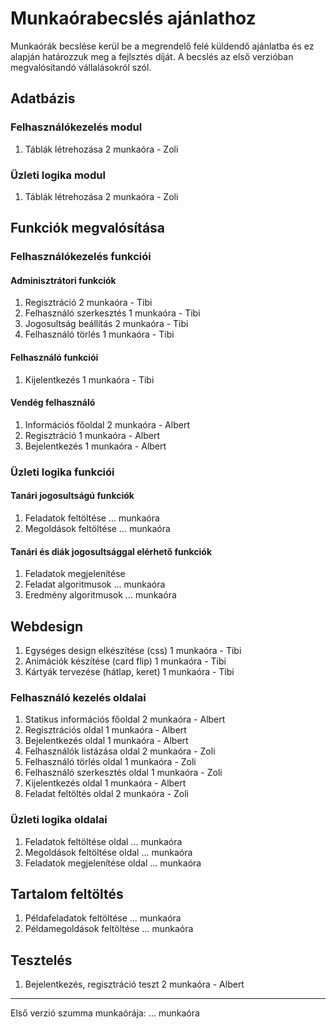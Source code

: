 # Munkaórabecslés ajánlathoz
Munkaórák becslése kerül be a megrendelő felé küldendő ajánlatba és ez alapján határozzuk meg a fejlsztés díját.
A becslés az első verzióban megvalósítandó vállalásokról szól.

## Adatbázis
### Felhasználókezelés modul
1) Táblák létrehozása               2 munkaóra - Zoli
### Üzleti logika modul    
1) Táblák létrehozása               2 munkaóra - Zoli

## Funkciók megvalósítása
### Felhasználókezelés funkciói
#### Adminisztrátori funkciók
1) Regisztráció                     2 munkaóra - Tibi
2) Felhasználó szerkesztés          1 munkaóra  - Tibi
3) Jogosultság beállítás            2 munkaóra  - Tibi
4) Felhasználó törlés               1 munkaóra  - Tibi 
#### Felhasználó funkciói
1) Kijelentkezés                    1 munkaóra  - Tibi
#### Vendég felhasználó
1) Információs főoldal               2 munkaóra - Albert
2) Regisztráció                      1 munkaóra - Albert
3) Bejelentkezés                     1 munkaóra - Albert
### Üzleti logika funkciói
#### Tanári jogosultságú funkciók
1) Feladatok feltöltése              ... munkaóra
2) Megoldások feltöltése             ... munkaóra
#### Tanári és diák jogosultsággal elérhető funkciók
1) Feladatok megjelenítése
2) Feladat algoritmusok              ... munkaóra
3) Eredmény algoritmusok             ... munkaóra
## Webdesign
1) Egységes design elkészítése (css) 1 munkaóra   - Tibi
2) Animációk készítése (card flip)   1 munkaóra  - Tibi
3) Kártyák tervezése (hátlap, keret) 1 munkaóra  - Tibi
### Felhasználó kezelés oldalai
1) Statikus információs főoldal      2 munkaóra - Albert
2) Regisztrációs oldal               1 munkaóra - Albert
3) Bejelentkezés oldal               1 munkaóra - Albert
4) Felhasználók listázása oldal      2 munkaóra - Zoli
5) Felhasználó törlés oldal          1 munkaóra - Zoli
6) Felhasználó szerkesztés oldal     1 munkaóra - Zoli
7) Kijelentkezés oldal               1 munkaóra - Albert
8) Feladat feltöltés oldal           2 munkaóra - Zoli 
### Üzleti logika oldalai
1) Feladatok feltöltése oldal        ... munkaóra
2) Megoldások feltöltése oldal       ... munkaóra
3) Feladatok megjelenítése oldal     ... munkaóra

## Tartalom feltöltés
1) Példafeladatok feltöltése         ... munkaóra
2) Példamegoldások feltöltése        ... munkaóra

## Tesztelés
1) Bejelentkezés, regisztráció teszt  2 munkaóra - Albert
--------------------------------------------------
Első verzió szumma munkaórája:       ... munkaóra
